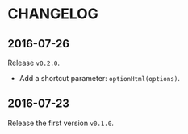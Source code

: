 CHANGELOG
=========

## 2016-07-26

Release `v0.2.0`.

- Add a shortcut parameter: `optionHtml(options)`.

## 2016-07-23

Release the first version `v0.1.0`.
